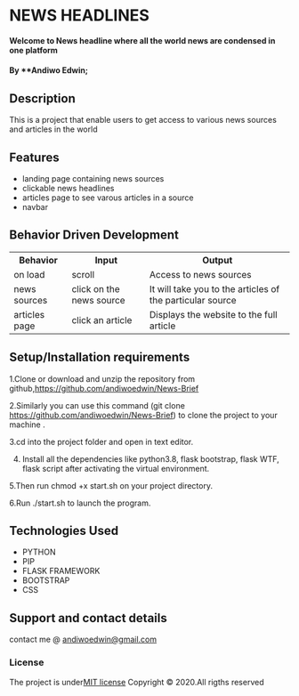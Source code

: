 # NEWS HEADLINES
#### Welcome to News headline where all the world news are condensed in one platform
#### By **Andiwo Edwin;

## Description
This is a project that enable users to get access to various news sources and articles in the world


## Features
* landing page containing news sources
* clickable news headlines
* articles page to see varous articles in a source
* navbar


## Behavior Driven Development
<table>
    <tr>
      <th>Behavior</th> 
      <th>Input</th> 
      <th>Output</th>   
    </tr>
    <tr>
        <td>on load</td>
        <td>scroll </td>
        <td>Access to news sources</td>
    </tr> 
    <tr>
        <td>news sources</td>
        <td>click on the news source</td>
        <td>It will take you to the articles of the particular source</td>
    </tr>
    <tr>
        <td>articles page</td>
        <td>click an article</td>
        <td>Displays the website to the full article</td>
    </tr>
   
       
</table>

## Setup/Installation requirements
1.Clone or download and unzip the repository from github,https://github.com/andiwoedwin/News-Brief

2.Similarly you can use this command (git clone https://github.com/andiwoedwin/News-Brief) to clone the project to your machine .

3.cd into the project folder and open in text editor.

4. Install all the dependencies like python3.8, flask bootstrap, flask WTF, flask script after activating the virtual environment.

5.Then run chmod +x start.sh on your project directory.

6.Run  ./start.sh to launch the program.

## Technologies Used
* PYTHON
* PIP
* FLASK FRAMEWORK
* BOOTSTRAP
* CSS
## Support and contact details
contact me @ andiwoedwin@gmail.com
### License
The project is under[MIT license](/blob/master/LICENSE)
Copyright &copy; 2020.All rigths reserved